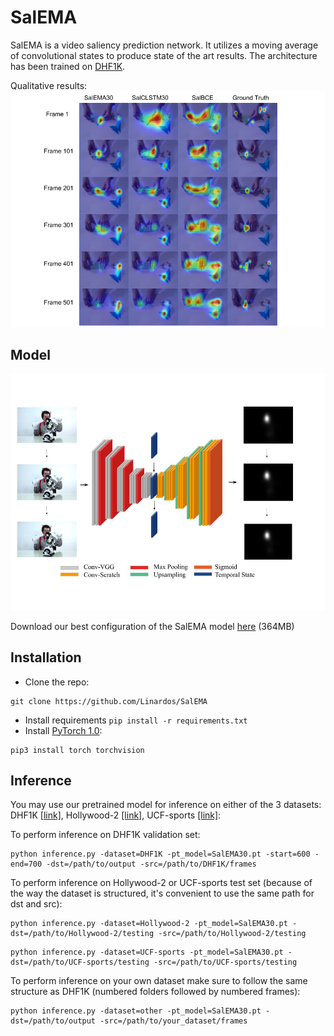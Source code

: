 # SalEMA

SalEMA is a video saliency prediction network. It utilizes a moving average of convolutional states to produce state of the art results. The architecture has been trained on [DHF1K](https://github.com/wenguanwang/DHF1K). 

Qualitative results:
![QResults](https://raw.githubusercontent.com/Linardos/SalEMA/gh-pages/QResultsEMA.png)


## Model

![TemporalEDmodel](https://raw.githubusercontent.com/Linardos/SalEMA/gh-pages/TemporalEDmodel.jpg)

Download our best configuration of the SalEMA model [here](https://imatge.upc.edu/web/sites/default/files/projects/saliency/public/VideoSalGAN-II/SalEMA30.pt) (364MB)

## Installation

- Clone the repo:

```shell
git clone https://github.com/Linardos/SalEMA
```

- Install requirements ```pip install -r requirements.txt``` 
- Install [PyTorch 1.0](http://pytorch.org/):

```shell
pip3 install torch torchvision
```

## Inference

You may use our pretrained model for inference on either of the 3 datasets: DHF1K [[link]](https://drive.google.com/file/d/1vfRKJloNSIczYEOVjB4zMK8r0k4VJuWk/view), Hollywood-2 [[link]](https://drive.google.com/file/d/1vfRKJloNSIczYEOVjB4zMK8r0k4VJuWk/view), UCF-sports [[link]](https://drive.google.com/drive/folders/1sW0tf9RQMO4RR7SyKhU8Kmbm4jwkFGpQ):

To perform inference on DHF1K validation set:

```shell
python inference.py -dataset=DHF1K -pt_model=SalEMA30.pt -start=600 -end=700 -dst=/path/to/output -src=/path/to/DHF1K/frames
```

To perform inference on Hollywood-2 or UCF-sports test set (because of the way the dataset is structured, it's convenient to use the same path for dst and src):

```shell
python inference.py -dataset=Hollywood-2 -pt_model=SalEMA30.pt -dst=/path/to/Hollywood-2/testing -src=/path/to/Hollywood-2/testing
```

```shell
python inference.py -dataset=UCF-sports -pt_model=SalEMA30.pt -dst=/path/to/UCF-sports/testing -src=/path/to/UCF-sports/testing
```

To perform inference on your own dataset make sure to follow the same structure as DHF1K (numbered folders followed by numbered frames):

```shell
python inference.py -dataset=other -pt_model=SalEMA30.pt -dst=/path/to/output -src=/path/to/your_dataset/frames
```

